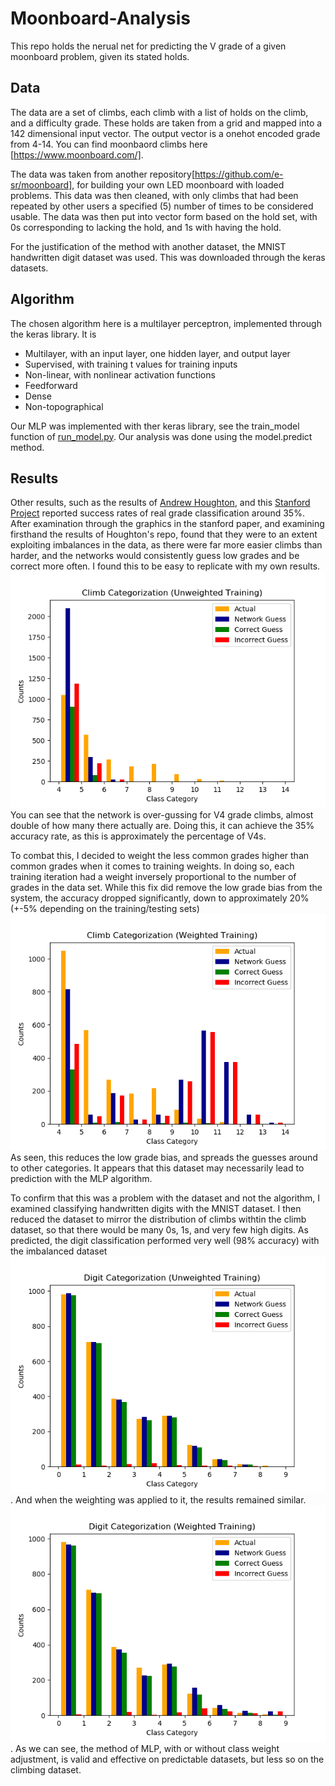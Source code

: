 # Moonboard-Analysis
This repo holds the nerual net for predicting the V grade of a given moonboard problem, given its stated holds. 

## Data
The data are a set of climbs, each climb with a list of holds on the climb, and a difficulty grade. These holds are taken from a grid and mapped into a 142 dimensional input vector. The output vector is a onehot encoded grade from 4-14. You can find moonbaord climbs here [https://www.moonboard.com/].

The data was taken from another repository[https://github.com/e-sr/moonboard], for building your own LED moonboard with loaded problems. This data was then cleaned, with only climbs that had been repeated by other users a specified (5) number of times to be considered usable. The data was then put into vector form based on the hold set, with 0s corresponding to lacking the hold, and 1s with having the hold. 

For the justification of the method with another dataset, the MNIST handwritten digit dataset was used. This was downloaded through the keras datasets. 

## Algorithm
The chosen algorithm here is a multilayer perceptron, implemented through the keras library. It is 
 - Multilayer, with an input layer, one hidden layer, and output layer
 - Supervised, with training t values for training inputs
 - Non-linear, with nonlinear activation functions
 - Feedforward
 - Dense
 - Non-topographical

Our MLP was implemented with ther keras library, see the train_model function of [run_model.py](./run_model.py). Our analysis was done using the model.predict method. 

## Results 
Other results, such as the results of [Andrew Houghton](https://github.com/andrew-houghton/moon-board-climbing), and this [Stanford Project](http://cs229.stanford.edu/proj2017/final-reports/5232206.pdf) reported success rates of real grade classification around 35%. After examination through the graphics in the stanford paper, and examining firsthand the results of Houghton's repo, found that they were to an extent exploiting imbalances in the data, as there were far more easier climbs than harder, and the networks would consistently guess low grades and be correct more often. I found this to be easy to replicate with my own results. 
![Climb_Categorization_(Unweighted_Training).png](Climb_Categorization_(Unweighted_Training).png)
You can see that the network is over-gussing for V4 grade climbs, almost double of how many there actually are. Doing this, it can achieve the 35% accuracy rate, as this is approximately the percentage of V4s. 

To combat this, I decided to weight the less common grades higher than common grades when it comes to training weights. In doing so, each training iteration had a weight inversely proportional to the number of grades in the data set. While this fix did remove the low grade bias from the system, the accuracy dropped significantly, down to approximately 20% (+-5% depending on the training/testing sets)
![Climb_Categorization_(Weighted_Training).png](Climb_Categorization_(Weighted_Training).png)
As seen, this reduces the low grade bias, and spreads the guesses around to other categories. It appears that this dataset may necessarily lead to prediction with the MLP algorithm. 

To confirm that this was a problem with the dataset and not the algorithm, I examined classifying handwritten digits with the MNIST dataset. I then reduced the dataset to mirror the distribution of climbs withtin the climb dataset, so that there would be many 0s, 1s, and very few high digits. As predicted, the digit classification performed very well (98% accuracy) with the imbalanced dataset 
![Digit_Categorization_(Unweighted_Training).png](Digit_Categorization_(Unweighted_Training).png).
And when the weighting was applied to it, the results remained similar. 
![Digit_Categorization_(Weighted_Training).png](Digit_Categorization_(Weighted_Training).png).
As we can see, the method of MLP, with or without class weight adjustment, is valid and effective on predictable datasets, but less so on the climbing dataset. 
